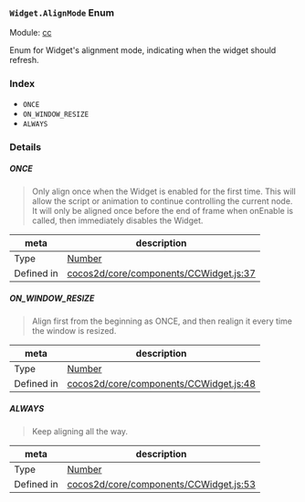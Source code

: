 ### `Widget.AlignMode` Enum



Module: [cc](../modules/cc.md)


Enum for Widget's alignment mode, indicating when the widget should refresh.


### Index
  - `ONCE`
  - `ON_WINDOW_RESIZE`
  - `ALWAYS`

### Details


##### ONCE

> Only align once when the Widget is enabled for the first time.
This will allow the script or animation to continue controlling the current node.
It will only be aligned once before the end of frame when onEnable is called,
then immediately disables the Widget.

| meta | description |
|------|-------------|
| Type | <a href="https://developer.mozilla.org/en/JavaScript/Reference/Global_Objects/Number" class="crosslink external" target="_blank">Number</a> |
| Defined in | [cocos2d/core/components/CCWidget.js:37](https://github.com/cocos-creator/engine/blob/b4415d3f111db35eb92e588d63bcb560003ea469/cocos2d/core/components/CCWidget.js#L37) |



##### ON_WINDOW_RESIZE

> Align first from the beginning as ONCE, and then realign it every time the window is resized.

| meta | description |
|------|-------------|
| Type | <a href="https://developer.mozilla.org/en/JavaScript/Reference/Global_Objects/Number" class="crosslink external" target="_blank">Number</a> |
| Defined in | [cocos2d/core/components/CCWidget.js:48](https://github.com/cocos-creator/engine/blob/b4415d3f111db35eb92e588d63bcb560003ea469/cocos2d/core/components/CCWidget.js#L48) |



##### ALWAYS

> Keep aligning all the way.

| meta | description |
|------|-------------|
| Type | <a href="https://developer.mozilla.org/en/JavaScript/Reference/Global_Objects/Number" class="crosslink external" target="_blank">Number</a> |
| Defined in | [cocos2d/core/components/CCWidget.js:53](https://github.com/cocos-creator/engine/blob/b4415d3f111db35eb92e588d63bcb560003ea469/cocos2d/core/components/CCWidget.js#L53) |


